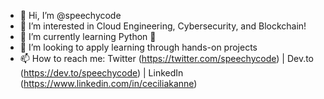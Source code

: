 - 👋 Hi, I’m @speechycode
- 👀 I’m interested in Cloud Engineering, Cybersecurity, and Blockchain! 
- 🌱 I’m currently learning Python 🐍
- 💞️ I’m looking to apply learning through hands-on projects
- 📫 How to reach me: Twitter (https://twitter.com/speechycode) | Dev.to (https://dev.to/speechycode) | LinkedIn (https://www.linkedin.com/in/ceciliakanne) 
<!---
speechycode/speechycode is a ✨ special ✨ repository because its `README.md` (this file) appears on your GitHub profile.
You can click the Preview link to take a look at your changes.
--->
